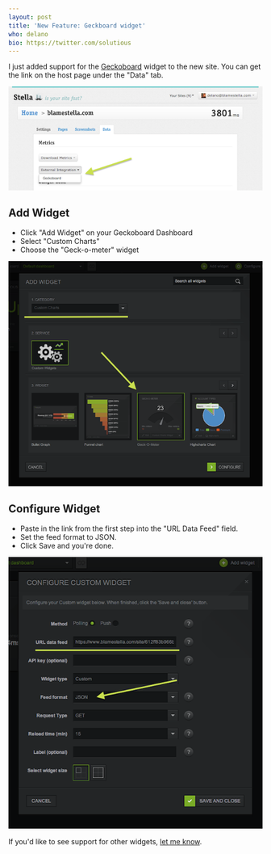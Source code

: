 ```yaml
---
layout: post
title: 'New Feature: Geckboard widget'
who: delano
bio: https://twitter.com/solutious
---
```


I just added support for the [Geckoboard](http://geckoboard.com/) widget to the new site. You can get the link on the host page under the "Data" tab.

![Geckoboard link](/images/assets/2013/host-geckoboard-link.png)

## Add Widget ##

* Click "Add Widget" on your Geckoboard Dashboard
* Select "Custom Charts"
* Choose the "Geck-o-meter" widget

![Add widget](/images/assets/2013/host-geckoboard-addwidget.png)

## Configure Widget ##

* Paste in the link from the first step into the "URL Data Feed" field.
* Set the feed format to JSON.
* Click Save and you're done.

![Configure widget](/images/assets/2013/host-geckoboard-configure.png)

If you'd like to see support for other widgets, [let me know](https://www.blamestella.com/#feedback).
